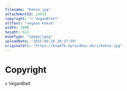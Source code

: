 ```yaml
---
filename: "Kekse.jpg"
attachmentId: 14928
copyright: "c VeganBlatt"
altText: "vegane Kekse"
width: 1000
height: 613
mimeType: "image/jpeg"
uploadDate: "2015-09-16 20:37:59"
originalUrl: "https://bxq4fb.myraidbox.de/i/Kekse.jpg"
---
```


# Copyright

c VeganBlatt
